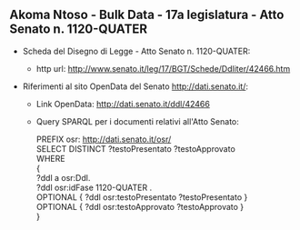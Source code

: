 ## Akoma Ntoso - Bulk Data - 17a legislatura - Atto Senato n. 1120-QUATER ##

* Scheda del Disegno di Legge - Atto Senato n. 1120-QUATER:
	* http url: http://www.senato.it/leg/17/BGT/Schede/Ddliter/42466.htm

* Riferimenti al sito OpenData del Senato http://dati.senato.it/:
	* Link OpenData: http://dati.senato.it/ddl/42466
	* Query SPARQL per i documenti relativi all'Atto Senato:

        PREFIX osr: <http://dati.senato.it/osr/>  
		SELECT DISTINCT ?testoPresentato ?testoApprovato  
		WHERE  
		{  
		    ?ddl a osr:Ddl.  
		    ?ddl osr:idFase 1120-QUATER .  
		    OPTIONAL { ?ddl osr:testoPresentato ?testoPresentato }  
		    OPTIONAL { ?ddl osr:testoApprovato ?testoApprovato }  
		}
		